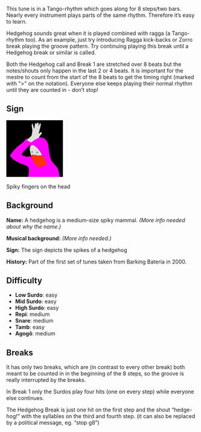 This tune is in a Tango-rhythm which goes along for 8 steps/two bars. Nearly every instrument plays parts of the same
rhythm. Therefore it’s easy to learn.

Hedgehog sounds great when it is played combined with ragga (a Tango-rhythm too). As an example, just try introducing
Ragga kick-backs or Zorro break playing the groove pattern. Try continuing playing this break until a Hedgehog break
or similar is called.

Both the Hedgehog call and Break 1 are stretched over 8 beats but the notes/shouts only happen in the last 2 or 4 beats.
It is important for the mestre to count from the start of the 8 beats to get the timing right (marked with ">" on the
notation). Everyone else keeps playing their normal rhythm until they are counted in - don’t stop!

## Sign

![Spiky fingers on the head](/assets/images/signes/hedgehog_tune.jpg "Hedgehog Tune Sign")

Spiky fingers on the head

## Background

**Name:** A hedgehog is a medium-size spiky mammal. *(More info needed about why the name.)*

**Musical background:** *(More info needed.)*

**Sign:** The sign depicts the spikes of a hedgehog

**History:** Part of the first set of tunes taken from Barking Bateria in 2000.

## Difficulty

* **Low Surdo**: easy
* **Mid Surdo**: easy
* **High Surdo**: easy
* **Repi**: medium
* **Snare**: medium
* **Tamb**: easy
* **Agogô**: medium

## Breaks

It has only two breaks, which are (in contrast to every other break) both meant to be counted in in the beginning of
the 8 steps, so the groove is really interrupted by the breaks.

In Break 1 only the Surdos play four hits (one on every step) while everyone else continues.

The Hedgehog Break is just one hit on the first step and the shout “hedge-hog!” with the syllables on the third and
fourth step. (it can also be replaced by a political message, eg. “stop g8”)